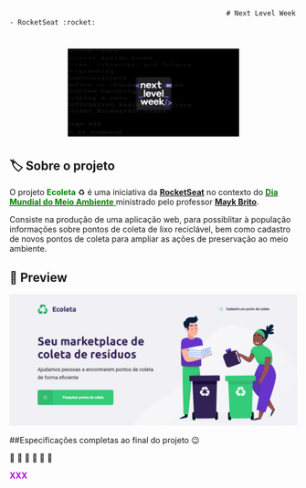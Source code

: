                                                          # Next Level Week - RocketSeat :rocket:

<h1 align="center">
<img src="./public/assets/rocket/0.jpg" style="align-items: center; width: 300px">
</h1>


 <h2>🏷 Sobre o projeto</h2>
 <p>O projeto <span style="color:green;"><b>Ecoleta</b> </span>♻ é uma iniciativa da <a href="https://github.com/Rocketseat" target="_blank"><b>RocketSeat</b></a> no contexto do <a href="https://pt.wikipedia.org/wiki/Dia_Mundial_do_Ambiente" target="_blank"> <b> <span style="color:green;"> Dia Mundial do Meio Ambiente</span></b> </a> ministrado pelo professor <a  href="https://github.com/maykbrito" target="_blank"><b>Mayk Brito</b></a>.</p>

 <p>Consiste na produção de uma aplicação web, para possiblitar à população informações sobre pontos de coleta de lixo reciclável, bem como cadastro de novos pontos de coleta para ampliar as ações de preservação ao meio ambiente. </p>

 <h2>🔎 Preview </h2>
 <img src="./public/assets/preview/1.png">

##Especificações completas ao final do projeto :wink:

:construction: :construction: :construction: :construction: :construction: :construction:

<span style="color:#a10ee0;"><b> XXX</b></span>



